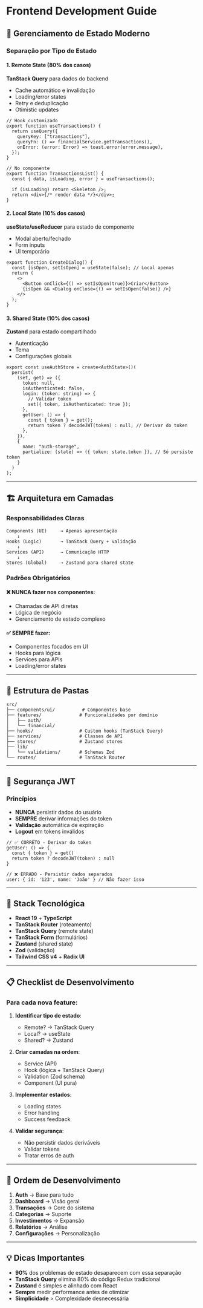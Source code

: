 # Frontend Development Guide

## 🎯 Gerenciamento de Estado Moderno

### Separação por Tipo de Estado

#### 1. Remote State (80% dos casos)

**TanStack Query** para dados do backend

- Cache automático e invalidação
- Loading/error states
- Retry e deduplicação
- Otimistic updates

```tsx
// Hook customizado
export function useTransactions() {
  return useQuery({
    queryKey: ["transactions"],
    queryFn: () => financialService.getTransactions(),
    onError: (error: Error) => toast.error(error.message),
  });
}

// No componente
export function TransactionsList() {
  const { data, isLoading, error } = useTransactions();

  if (isLoading) return <Skeleton />;
  return <div>{/* render data */}</div>;
}
```

#### 2. Local State (10% dos casos)

**useState/useReducer** para estado de componente

- Modal aberto/fechado
- Form inputs
- UI temporário

```tsx
export function CreateDialog() {
  const [isOpen, setIsOpen] = useState(false); // Local apenas
  return (
    <>
      <Button onClick={() => setIsOpen(true)}>Criar</Button>
      {isOpen && <Dialog onClose={() => setIsOpen(false)} />}
    </>
  );
}
```

#### 3. Shared State (10% dos casos)

**Zustand** para estado compartilhado

- Autenticação
- Tema
- Configurações globais

```tsx
export const useAuthStore = create<AuthState>()(
  persist(
    (set, get) => ({
      token: null,
      isAuthenticated: false,
      login: (token: string) => {
        // Validar token
        set({ token, isAuthenticated: true });
      },
      getUser: () => {
        const { token } = get();
        return token ? decodeJWT(token) : null; // Derivar do token
      },
    }),
    {
      name: "auth-storage",
      partialize: (state) => ({ token: state.token }), // Só persiste token
    }
  )
);
```

---

## 🏗️ Arquitetura em Camadas

### Responsabilidades Claras

```
Components (UI)     → Apenas apresentação
    ↓
Hooks (Logic)       → TanStack Query + validação
    ↓
Services (API)      → Comunicação HTTP
    ↓
Stores (Global)     → Zustand para shared state
```

### Padrões Obrigatórios

#### ❌ NUNCA fazer nos componentes:

- Chamadas de API diretas
- Lógica de negócio
- Gerenciamento de estado complexo

#### ✅ SEMPRE fazer:

- Componentes focados em UI
- Hooks para lógica
- Services para APIs
- Loading/error states

---

## 📁 Estrutura de Pastas

```
src/
├── components/ui/          # Componentes base
├── features/              # Funcionalidades por domínio
│   ├── auth/
│   └── financial/
├── hooks/                 # Custom hooks (TanStack Query)
├── services/              # Classes de API
├── stores/                # Zustand stores
├── lib/
│   └── validations/       # Schemas Zod
└── routes/                # TanStack Router
```

---

## 🔐 Segurança JWT

### Princípios

- **NUNCA** persistir dados do usuário
- **SEMPRE** derivar informações do token
- **Validação** automática de expiração
- **Logout** em tokens inválidos

```tsx
// ✅ CORRETO - Derivar do token
getUser: () => {
  const { token } = get()
  return token ? decodeJWT(token) : null
}

// ❌ ERRADO - Persistir dados separados
user: { id: '123', name: 'João' } // Não fazer isso
```

---

## 🚀 Stack Tecnológica

- **React 19** + **TypeScript**
- **TanStack Router** (roteamento)
- **TanStack Query** (remote state)
- **TanStack Form** (formulários)
- **Zustand** (shared state)
- **Zod** (validação)
- **Tailwind CSS v4** + **Radix UI**

---

## 📋 Checklist de Desenvolvimento

### Para cada nova feature:

1. **Identificar tipo de estado**:
   - Remote? → TanStack Query
   - Local? → useState
   - Shared? → Zustand

2. **Criar camadas na ordem**:
   - Service (API)
   - Hook (lógica + TanStack Query)
   - Validation (Zod schema)
   - Component (UI pura)

3. **Implementar estados**:
   - Loading states
   - Error handling
   - Success feedback

4. **Validar segurança**:
   - Não persistir dados deriváveis
   - Validar tokens
   - Tratar erros de auth

---

## 🎯 Ordem de Desenvolvimento

1. **Auth** → Base para tudo
2. **Dashboard** → Visão geral
3. **Transações** → Core do sistema
4. **Categorias** → Suporte
5. **Investimentos** → Expansão
6. **Relatórios** → Análise
7. **Configurações** → Personalização

---

## 💡 Dicas Importantes

- **90%** dos problemas de estado desaparecem com essa separação
- **TanStack Query** elimina 80% do código Redux tradicional
- **Zustand** é simples e alinhado com React
- **Sempre** medir performance antes de otimizar
- **Simplicidade** > Complexidade desnecessária
